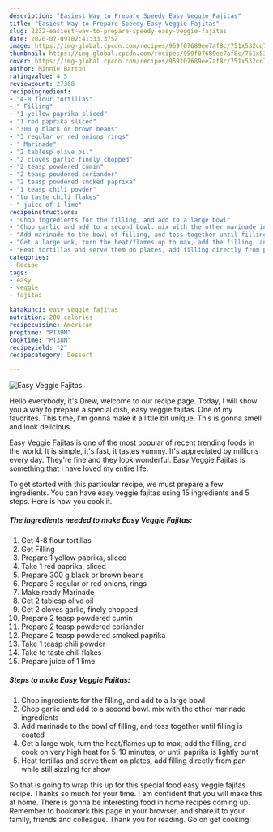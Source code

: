 ```yaml
---
description: "Easiest Way to Prepare Speedy Easy Veggie Fajitas"
title: "Easiest Way to Prepare Speedy Easy Veggie Fajitas"
slug: 2232-easiest-way-to-prepare-speedy-easy-veggie-fajitas
date: 2020-07-09T02:41:33.375Z
image: https://img-global.cpcdn.com/recipes/959f07689ee7af8c/751x532cq70/easy-veggie-fajitas-recipe-main-photo.jpg
thumbnail: https://img-global.cpcdn.com/recipes/959f07689ee7af8c/751x532cq70/easy-veggie-fajitas-recipe-main-photo.jpg
cover: https://img-global.cpcdn.com/recipes/959f07689ee7af8c/751x532cq70/easy-veggie-fajitas-recipe-main-photo.jpg
author: Minnie Barton
ratingvalue: 4.5
reviewcount: 27368
recipeingredient:
- "4-8 flour tortillas"
- " Filling"
- "1 yellow paprika sliced"
- "1 red paprika sliced"
- "300 g black or brown beans"
- "3 regular or red onions rings"
- " Marinade"
- "2 tablesp olive oil"
- "2 cloves garlic finely chopped"
- "2 teasp powdered cumin"
- "2 teasp powdered coriander"
- "2 teasp powdered smoked paprika"
- "1 teasp chili powder"
- "to taste chili flakes"
- " juice of 1 lime"
recipeinstructions:
- "Chop ingredients for the filling, and add to a large bowl"
- "Chop garlic and add to a second bowl. mix with the other marinade ingredients"
- "Add marinade to the bowl of filling, and toss together until filling is coated"
- "Get a large wok, turn the heat/flames up to max, add the filling, and cook on very high heat for 5-10 minutes, or until paprika is lightly burnt"
- "Heat tortillas and serve them on plates, add filling directly from pan while still sizzling for show"
categories:
- Recipe
tags:
- easy
- veggie
- fajitas

katakunci: easy veggie fajitas 
nutrition: 200 calories
recipecuisine: American
preptime: "PT39M"
cooktime: "PT38M"
recipeyield: "2"
recipecategory: Dessert

---
```



![Easy Veggie Fajitas](https://img-global.cpcdn.com/recipes/959f07689ee7af8c/751x532cq70/easy-veggie-fajitas-recipe-main-photo.jpg)

Hello everybody, it's Drew, welcome to our recipe page. Today, I will show you a way to prepare a special dish, easy veggie fajitas. One of my favorites. This time, I'm gonna make it a little bit unique. This is gonna smell and look delicious.

Easy Veggie Fajitas is one of the most popular of recent trending foods in the world. It is simple, it's fast, it tastes yummy. It's appreciated by millions every day. They're fine and they look wonderful. Easy Veggie Fajitas is something that I have loved my entire life.




To get started with this particular recipe, we must prepare a few ingredients. You can have easy veggie fajitas using 15 ingredients and 5 steps. Here is how you cook it.

<!--inarticleads1-->

##### The ingredients needed to make Easy Veggie Fajitas:

1. Get 4-8 flour tortillas
1. Get  Filling
1. Prepare 1 yellow paprika, sliced
1. Take 1 red paprika, sliced
1. Prepare 300 g black or brown beans
1. Prepare 3 regular or red onions, rings
1. Make ready  Marinade
1. Get 2 tablesp olive oil
1. Get 2 cloves garlic, finely chopped
1. Prepare 2 teasp powdered cumin
1. Prepare 2 teasp powdered coriander
1. Prepare 2 teasp powdered smoked paprika
1. Take 1 teasp chili powder
1. Take to taste chili flakes
1. Prepare  juice of 1 lime




<!--inarticleads2-->

##### Steps to make Easy Veggie Fajitas:

1. Chop ingredients for the filling, and add to a large bowl
1. Chop garlic and add to a second bowl. mix with the other marinade ingredients
1. Add marinade to the bowl of filling, and toss together until filling is coated
1. Get a large wok, turn the heat/flames up to max, add the filling, and cook on very high heat for 5-10 minutes, or until paprika is lightly burnt
1. Heat tortillas and serve them on plates, add filling directly from pan while still sizzling for show




So that is going to wrap this up for this special food easy veggie fajitas recipe. Thanks so much for your time. I am confident that you will make this at home. There is gonna be interesting food in home recipes coming up. Remember to bookmark this page in your browser, and share it to your family, friends and colleague. Thank you for reading. Go on get cooking!
